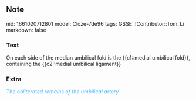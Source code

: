 ## Note
nid: 1661020712801
model: Cloze-7de96
tags: GSSE::!Contributor::Tom_Li
markdown: false

### Text
On each side of the median umbilical fold is the {{c1::medial umbilical fold}}, containing the {{c2::medial umbilical ligament}}

### Extra
<i><font color="#4FBCFF">The obliterated remains of the umbilical
artery</font></i>
